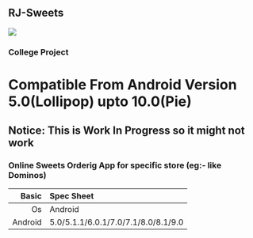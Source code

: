 ## RJ-Sweets

<img src="https://3.bp.blogspot.com/-As516iT5Fg4/XCaboGY7s9I/AAAAAAAAAsI/H73juYD21i8I3QYa3MlRR6eSP1Vfaqm-ACLcBGAs/s1600/institute%2Blogo.PNG">

### College Project

# Compatible From Android Version 5.0(Lollipop) upto 10.0(Pie)

## **Notice:** This is **Work In Progress** so it might not work

### Online Sweets Orderig App for specific store (eg:- like Dominos)

Basic   | Spec Sheet
-------:|:-------------------------
Os      | Android    
Android | 5.0/5.1.1/6.0.1/7.0/7.1/8.0/8.1/9.0


